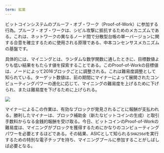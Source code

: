 ```yaml
---
term: 鉱業
---
```

ビットコインシステムのプルーフ・オブ・ワーク（Proof-of-Work）に参加する行為。プルーフ・オブ・ワークは、シビル攻撃に抵抗するためのメカニズムである。これは、ネットワークの異なるノード間で分散型台帳の単一バージョンに関する合意を確立するために使用される原理である、中本コンセンサスメカニズムの基盤です。

具体的には、マイニングとは、ランダムな数学関数に通したときに、目標数値よりも低い結果をもたらす値を探索することである。このProof-of-Workの目標値は、ノードによって2016ブロックごとに調整される。これは難易度調整として知られている。ターゲット数値は、前の期間にマイナーによって展開されたコンピューティングパワーの進化に応じて、マイニングの難易度を上げるために下げられ、または難易度を下げるために上げられる。

![](../../dictionnaire/assets/34.webp)

マイナーによるこの作業は、有効なブロックが発見されるごとに報酬が支払われる。勝利したマイナーは、ブロック補助金（新たなビットコインの生成）と取引手数料からなる金銭的報酬を受け取る。今日、ビットコインのProof-of-Workの難易度は、マイニングがブロックを獲得するためにかなりのコンピューティングパワーを必要とするほどである。その結果、ASICとして知られる`SHA256d`を実行するための特別な電子チップを持ち、マイニングプールに参加することがしばしば必要となる。